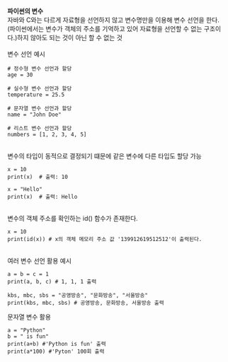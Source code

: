 **파이썬의 변수**<br>
자바와 C와는 다르게 자료형을 선언하지 않고 변수명만을 이용해 변수 선언을 한다.<br>
(파이썬에서는 변수가 객체의 주소를 기억하고 있어 자료형을 선언할 수 없는 구조이다.)하지 않아도 되는 것이 아닌 할 수 없는 것<br>
<br>
변수 선언 예시
```
# 정수형 변수 선언과 할당
age = 30

# 실수형 변수 선언과 할당
temperature = 25.5

# 문자열 변수 선언과 할당
name = "John Doe"

# 리스트 변수 선언과 할당
numbers = [1, 2, 3, 4, 5]
```
<br>
변수의 타입이 동적으로 결정되기 떄문에 같은 변수에 다른 타입도 할당 가능

```
x = 10
print(x)  # 출력: 10

x = "Hello"
print(x)  # 출력: Hello
```
<br>
변수의 객체 주소를 확인하는 id() 함수가 존재한다.

```
x = 10
print(id(x)) # x의 객체 메모리 주소 값 '139912619512512'이 출력된다.
```
<br>
여러 변수 선언 활용 예시

```
a = b = c = 1
print(a, b, c) # 1, 1, 1 출력

kbs, mbc, sbs = "공영방송", "문화방송", "서울방송"
print(kbs, mbc, sbs) # 공영방송, 문화방송, 서울방송 출력
```
문자열 변수 활용<br>

```
a = "Python"
b = " is fun"
print(a+b) #'Python is fun' 출력
print(a*100) #'Pyton' 100회 출력
```
